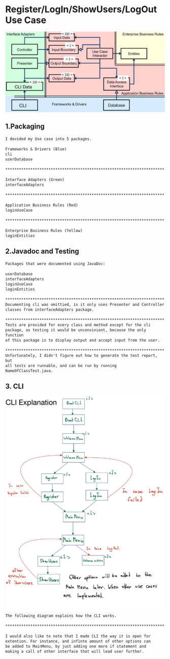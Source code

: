 # Register/LogIn/ShowUsers/LogOut Use Case

![CAExplanation](images/CAExplanation.png)

 ## 1.Packaging

    I devided my Use case into 5 packages.
    
    Frameworks & Drivers (Blue)
    cli
    userDatabase
    
    **********************************************************************
    
    Interface Adapters (Green)
    interfaceAdapters

    **********************************************************************

    Application Business Rules (Red)
    loginUseCase

    **********************************************************************

    Enterprise Business Rules (Yellow)
    loginEntities
    


## 2.Javadoc and Testing
    
    Packages that were documented using JavaDoc:

    userDatabase
    interfaceAdapters
    loginUseCase
    loginEntities
    
    **********************************************************************
    Documenting cli was omittied, is it only uses Presenter and Controller
    classes from interfaceAdapters package.

    **********************************************************************
    Tests are provided for every class and method except for the cli
    package, as testing it would be unconvinient, because the only function
    of this package is to display output and accept input from the user.

    **********************************************************************
    Unfortunately, I didn't figure out how to generate the test report, but
    all tests are runnable, and can be run by running NameOfClassTest.java.
    



## 3. CLI

![CLIExplanation](images/CLIExplanation.png)

    The following diagram explains how the CLI works.

    **********************************************************************

    I would also like to note that I made CLI the way it is open for 
    extention. For instance, and infinte amount of other options can
    be added to MainMenu, by just adding one more if statement and
    making a call of other interface that will lead user further.
    

